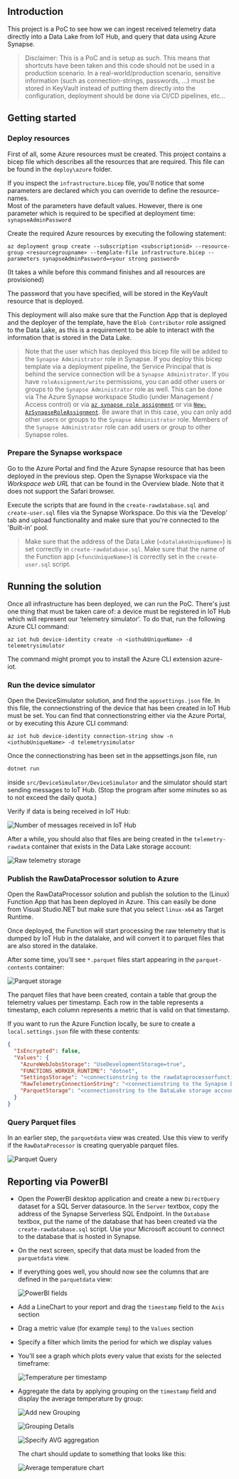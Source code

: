 ## Introduction

This project is a PoC to see how we can ingest received telemetry data directly into a Data Lake from IoT Hub, and query that data using Azure Synapse.

> Disclaimer: This is a PoC and is setup as such.  This means that shortcuts have been taken and this code should not be used in a production scenario.  In a real-world/production scenario, sensitive information (such as connection-strings, passwords, ...) must be stored in KeyVault instead of putting them directly into the configuration, deployment should be done via CI/CD pipelines, etc...

## Getting started

### Deploy resources

First of all, some Azure resources must be created.  This project contains a bicep file which describes all the resources that are required.  This file can be found in the `deploy\azure` folder.

If you inspect the `infrastructure.bicep` file, you'll notice that some parameters are declared which you can override to define the resource-names.  
Most of the parameters have default values. However, there is one parameter which is required to be specified at deployment time: `synapseAdminPassword`

Create the required Azure resources by executing the following statement:

```azcli
az deployment group create --subscription <subscriptionid> --resource-group <resourcegroupname> --template-file infrastructure.bicep --parameters synapseAdminPassword=<your strong password>
```
(It takes a while before this command finishes and all resources are provisioned)

The password that you have specified, will be stored in the KeyVault resource that is deployed.

This deployment will also make sure that the Function App that is deployed and the deployer of the template, have the `Blob Contributor` role assigned to the Data Lake, as this is a requirement to be able to interact with the information that is stored in the Data Lake.

> Note that the user which has deployed this bicep file will be added to the `Synapse Administrator` role in Synapse.  If you deploy this bicep template via a deployment pipeline, the Service Principal that is behind the service connection will be a `Synapse Administrator`.
> If you have `roleAssignment/write` permissions, you can add other users or groups to the `Synapse Administrator` role as well.  This can be done via The Azure Synapse workspace Studio (under Management / Access control) or via [`az synapse role assignment`](https://docs.microsoft.com/en-us/cli/azure/synapse/role/assignment?view=azure-cli-latest) or via [`New-AzSynapseRoleAssignment`](https://docs.microsoft.com/en-us/powershell/module/az.synapse/new-azsynapseroleassignment?view=azps-7.1.0).
> Be aware that in this case, you can only add other users or groups to the `Synapse Administrator` role.  Members of the `Synapse Administrator` role can add users or group to other Synapse roles.

### Prepare the Synapse workspace

Go to the Azure Portal and find the Azure Synapse resource that has been deployed in the previous step.  Open the Synapse Workspace via the *Workspace web URL* that can be found in the Overview blade. Note that it does not support the Safari browser.

Execute the scripts that are found in the `create-rawdatabase.sql` and `create-user.sql` files via the Synapse Workspace.  Do this via the 'Develop' tab and upload functionality and make sure that you're connected to the 'Built-in' pool.

> Make sure that the address of the Data Lake (`<datalakeUniqueName>`) is set correctly in `create-rawdatabase.sql`.
> Make sure that the name of the Function app (`<funcUniqueName>`) is correctly set in the `create-user.sql` script.

## Running the solution

Once all infrastructure has been deployed, we can run the PoC.  There's just one thing that must be taken care of: a device must be registered in IoT Hub which will represent our 'telemetry simulator'.
To do that, run the following Azure CLI command:

```azcli
az iot hub device-identity create -n <iothubUniqueName> -d telemetrysimulator
```

The command might prompt you to install the Azure CLI extension azure-iot.

### Run the device simulator

Open the DeviceSimulator solution, and find the `appsettings.json` file.  In this file, the connectionstring of the device that has been created in IoT Hub must be set.   You can find that connectionstring either via the Azure Portal, or by executing this Azure CLI command:

```azcli
az iot hub device-identity connection-string show -n <iothubUniqueName> -d telemetrysimulator
```

Once the connectionstring has been set in the appsettings.json file, run

```zsh
dotnet run
```

inside ``src/DeviceSimulator/DeviceSimulator`` and the simulator should start sending messages to IoT Hub. (Stop the program after some minutes so as to not exceed the daily quota.)

Verify if data is being received in IoT Hub:

![Number of messages received in IoT Hub](./static/img/iot-hub-number-of-messages-used.png)

After a while, you should also that files are being created in the `telemetry-rawdata` container that exists in the Data Lake storage account:

![Raw telemetry storage](./static/img/rawtelemetry-storage.png)

### Publish the RawDataProcessor solution to Azure

Open the RawDataProcessor solution and publish the solution to the (Linux) Function App that has been deployed in Azure.  This can easily be done from Visual Studio.NET but make sure that you select `linux-x64` as Target Runtime.

Once deployed, the Function will start processing the raw telemetry that is dumped by IoT Hub in the datalake, and will convert it to parquet files that are also stored in the datalake.

After some time, you'll see `*.parquet` files start appearing in the `parquet-contents` container:

![Parquet storage](./static/img/parquet-storage.png)

The parquet files that have been created, contain a table that group the telemetry values per timestamp.  Each row in the table represents a timestamp, each column represents a metric that is valid on that timestamp.

If you want to run the Azure Function locally, be sure to create a `local.settings.json` file with these contents:

```json
{
  "IsEncrypted": false,
  "Values": {
    "AzureWebJobsStorage": "UseDevelopmentStorage=true",
    "FUNCTIONS_WORKER_RUNTIME": "dotnet",
    "SettingsStorage": "<connectionstring to the rawdataprocessorfunctionapp_storageaccount storage account>",
    "RawTelemetryConnectionString": "<connectionstring to the Synapse Database in the Serverless Pool f.i = Data Source=tcp:xxxxx-synapse-ondemand.sql.azuresynapse.net,1433; Initial Catalog=db1;>",
    "ParquetStorage": "<connectionstring to the DataLake storage account>"
  }
}
```

### Query Parquet files

In an earlier step, the `parquetdata` view was created.  Use this view to verify if the `RawDataProcessor` is creating queryable parquet files.

![Parquet Query](static/img/parquet-query.png)

## Reporting via PowerBI

- Open the PowerBI desktop application and create a new `DirectQuery` dataset for a SQL Server datasource.
In the `Server` textbox, copy the address of the Synapse Serverless SQL Endpoint.
In the `Database` textbox, put the name of the database that has been created via the `create-rawdatabase.sql` script.
Use your Microsoft account to connect to the database that is hosted in Synapse.

- On the next screen, specify that data must be loaded from the `parquetdata` view.

- If everything goes well, you should now see the columns that are defined in the `parquetdata` view:

  ![PowerBI fields](./static/img/powerbi-fields.png)

- Add a LineChart to your report and drag the `timestamp` field to the `Axis` section
  
- Drag a metric value (for example `temp`) to the `Values` section

- Specify a filter which limits the period for which we display values
  
- You'll see a graph which plots every value that exists for the selected timeframe:

  ![Temperature per timestamp](./static/img/powerbi-temp-graph.png)

- Aggregate the data by applying grouping on the `timestamp` field and display the average temperature by group:

  ![Add new Grouping](./static/img/powerbi-timestamp-newgroup.png)

  ![Grouping Details](./static/img/powerbi-timestamp-group.png)

  ![Specify AVG aggregation](./static/img/powerbi-avg-temp.png)

  The chart should update to something that looks like this:

  ![Average temperature chart](./static/img/powerbi-avg-temp-chart.png)
